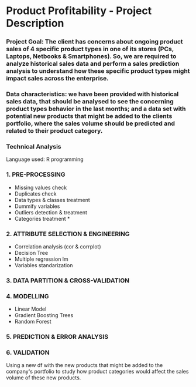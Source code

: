 # Product Profitability - Project Description

### Project Goal: The client has concerns about ongoing product sales of 4 specific product types in one of its stores (PCs, Laptops, Netbooks & Smartphones). So, we are required to analyze historical sales data and perform a sales prediction analysis to understand how these specific product types might impact sales across the enterprise.

### Data characteristics: we have been provided with historical sales data, that should be analysed to see the concerning product types behavior in the last months; and a data set with potential new products that might be added to the clients portfolio, where the sales volume should be predicted and related to their product category.

### Technical Analysis
Language used: R programming

### 1. PRE-PROCESSING
- Missing values check
- Duplicates check
- Data types & classes treatment
- Dummify variables
- Outliers detection & treatment
- Categories treatment *
### 2. ATTRIBUTE SELECTION & ENGINEERING
- Correlation analysis (cor & corrplot)
- Decision Tree
- Multiple regression lm
- Variables standarization
### 3. DATA PARTITION & CROSS-VALIDATION
### 4. MODELLING
- Linear Model
- Gradient Boosting Trees
- Random Forest
### 5. PREDICTION & ERROR ANALYSIS
### 6. VALIDATION
Using a new df with the new products that might be added to the company's portfolio to study how product categories would affect the sales volume of these new products.

